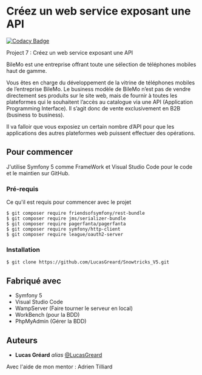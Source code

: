 # Créez un web service exposant une API

[![Codacy Badge](https://app.codacy.com/project/badge/Grade/636dbbb7cdd4458f9b45d54d4d52eff9)](https://www.codacy.com/gh/LucasGreard/Snowtricks_V5/dashboard?utm_source=github.com&utm_medium=referral&utm_content=LucasGreard/Snowtricks_V5&utm_campaign=Badge_Grade)

Project 7 : Créez un web service exposant une API

BileMo est une entreprise offrant toute une sélection de téléphones mobiles haut de gamme.

Vous êtes en charge du développement de la vitrine de téléphones mobiles de l’entreprise BileMo. Le business modèle de BileMo n’est pas de vendre directement ses produits sur le site web, mais de fournir à toutes les plateformes qui le souhaitent l’accès au catalogue via une API (Application Programming Interface). Il s’agit donc de vente exclusivement en B2B (business to business).

Il va falloir que vous exposiez un certain nombre d’API pour que les applications des autres plateformes web puissent effectuer des opérations.

## Pour commencer

J'utilise Symfony 5 comme FrameWork et Visual Studio Code pour le code et le maintien sur GitHub.

### Pré-requis

Ce qu'il est requis pour commencer avec le projet

```
$ git composer require friendsofsymfony/rest-bundle
$ git composer require jms/serializer-bundle
$ git composer require pagerfanta/pagerfanta
$ git composer require symfony/http-client
$ git composer require league/oauth2-server
```

### Installation

```
$ git clone https://github.com/LucasGreard/Snowtricks_V5.git
```

## Fabriqué avec

- Symfony 5
- Visual Studio Code
- WampServer (Faire tourner le serveur en local)
- WorkBench (pour la BDD)
- PhpMyAdmin (Gérer la BDD)

## Auteurs

- **Lucas Gréard** _alias_ [@LucasGreard](https://github.com/LucasGreard/)

Avec l'aide de mon mentor : Adrien Tilliard
